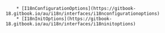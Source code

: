         * [I18nConfigurationOptions](https://gitbook-18.gitbook.io/au/i18n/interfaces/i18nconfigurationoptions)
        * [I18nInitOptions](https://gitbook-18.gitbook.io/au/i18n/interfaces/i18ninitoptions)
